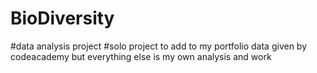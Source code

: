 # BioDiversity
 #data analysis project
#solo project to add to my portfolio data given by codeacademy but everything else is my own analysis and work